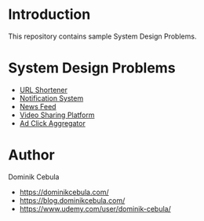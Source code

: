 # Introduction

This repository contains sample System Design Problems.

# System Design Problems

* [URL Shortener](url-shortener%2FREADME.md)
* [Notification System](notification-system%2FREADME.md)
* [News Feed](news-feed%2FREADME.md)
* [Video Sharing Platform](video-sharing-platform%2FREADME.md)
* [Ad Click Aggregator](ad-click-aggregator%2FREADME.md)

# Author

Dominik Cebula

* https://dominikcebula.com/
* https://blog.dominikcebula.com/
* https://www.udemy.com/user/dominik-cebula/
